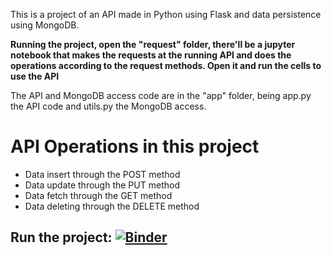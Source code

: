 This is a project of an API made in Python using Flask and data persistence using MongoDB.

**Running the project, open the "request" folder, there'll be a jupyter notebook that makes the requests at the running API and does the operations according to the request methods. Open it and run the cells to use the API**

The API and MongoDB access code are in the "app" folder, being app.py the API code and utils.py the MongoDB access.

# API Operations in this project

* Data insert through the POST method
* Data update through the PUT method
* Data fetch through the GET method
* Data deleting through the DELETE method

## Run the project: [![Binder](https://mybinder.org/badge_logo.svg)](https://mybinder.org/v2/gh/gustavo-candido-silva/Python-RESTful-API-using-Flask-and-MongoDB.git/master?urlpath=lab)
